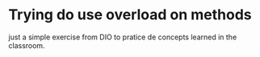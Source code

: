 # Trying do use overload on methods
just a simple exercise from DIO to pratice de concepts learned in the classroom.